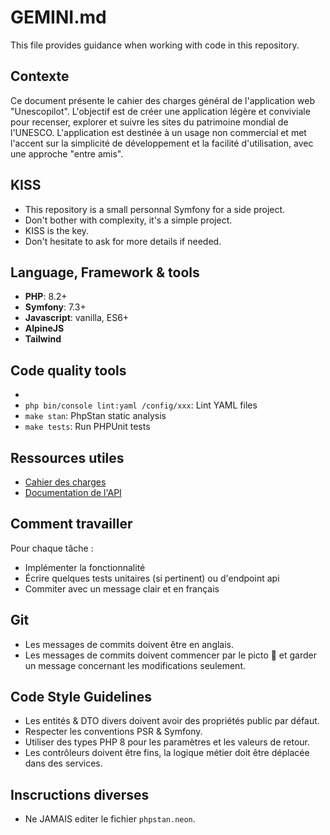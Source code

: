# GEMINI.md

This file provides guidance when working with code in this repository.

## Contexte

Ce document présente le cahier des charges général de l'application web "Unescopilot".
L'objectif est de créer une application légère et conviviale pour recenser, explorer et suivre les sites
du patrimoine mondial de l'UNESCO. L'application est destinée à un usage non commercial et met l'accent
sur la simplicité de développement et la facilité d'utilisation, avec une approche "entre amis".

## KISS

- This repository is a small personnal Symfony for a side project.
- Don't bother with complexity, it's a simple project.
- KISS is the key.
- Don't hesitate to ask for more details if needed.

## Language, Framework & tools

- **PHP**: 8.2+
- **Symfony**: 7.3+
- **Javascript**: vanilla, ES6+
- **AlpineJS**
- **Tailwind**

## Code quality tools
- 
- `php bin/console lint:yaml /config/xxx`: Lint YAML files
- `make stan`: PhpStan static analysis
- `make tests`: Run PHPUnit tests

## Ressources utiles

- [Cahier des charges](doc/specifications.md)
- [Documentation de l'API](doc/apidoc.md)

## Comment travailler

Pour chaque tâche :
- Implémenter la fonctionnalité
- Écrire quelques tests unitaires (si pertinent) ou d'endpoint api
- Commiter avec un message clair et en français

## Git

- Les messages de commits doivent être en anglais.
- Les messages de commits doivent commencer par le picto 🤖 et garder un message concernant les modifications seulement.

## Code Style Guidelines

- Les entités & DTO divers doivent avoir des propriétés public par défaut.
- Respecter les conventions PSR & Symfony.
- Utiliser des types PHP 8 pour les paramètres et les valeurs de retour.
- Les contrôleurs doivent être fins, la logique métier doit être déplacée dans des services.

## Inscructions diverses

- Ne JAMAIS editer le fichier `phpstan.neon`.

